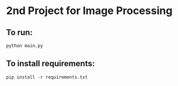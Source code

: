 # 2nd Project for Image Processing
## To run:
`python main.py`

## To install requirements:
`pip install -r requirements.txt`